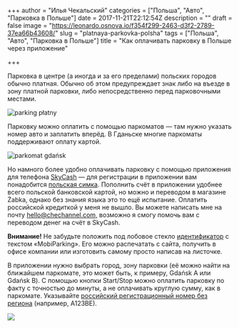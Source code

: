 +++
author = "Илья Чекальский"
categories = ["Польша", "Авто", "Парковка в Польше"]
date = 2017-11-21T22:12:54Z
description = ""
draft = false
image = "https://leonardo.osnova.io/f354f299-2463-d3f2-2789-37ea66b43608/"
slug = "platnaya-parkovka-polsha"
tags = ["Польша", "Авто", "Парковка в Польше"]
title = "Как оплачивать парковку в Польше через приложение"

+++

Парковка в центре (а иногда и за его пределами) польских городов обычно платная. Обычно об этом предупреждает знак либо на въезде в зону платной парковки, либо непосредственно перед парковочными местами.

![parking płatny](https://leonardo.osnova.io/f74533df-e1e5-f04f-4bad-69c4ea5e6baa/)

Парковку можно оплатить с помощью паркоматов — там нужно указать номер авто и заплатить вперёд. В Гданьске многие паркоматы поддерживают оплату картой.

![parkomat gdańsk](https://leonardo.osnova.io/c98c57ca-f709-2377-c82c-553601557472/)

Но намного более удобно оплачивать парковку с помощью приложения для телефона [SkyCash](http://www.skycash.com/mobiparking-skycash/) — для регистрации в приложении вам понадобится [польская симка](https://chechannel.com/play-nicnieprzepada/). Пополнить счёт в приложении удобнее всего польской банковской картой, но можно и переводом в магазине Żabka, однако без знания языка это то ещё испытание. Оплатить российской кредиткой у меня не вышло. Вы можете написать мне на почту [hello@chechannel.com](mailto:hello@chechannel.com), возможно я смогу помочь вам с переводом денег на счёт в SkyCash.

**Внимание!** Не забудьте положить под лобовое стекло [идентификатор](http://www.skycash.com/wp-content//uploads/2017/09/SkyCash-identyfikator-mobiparking-2017.pdf) с текстом «MobiParking». Его можно распечатать с сайта, получить в офисе компании или изготовить самому просто написав на листочке.

В приложении нужно выбрать город, зону парковки (её можно найти на ближайшем паркомате, это может быть, к примеру, Gdańsk A или Gdańsk B). С помощью кнопки Start/Stop можно оплатить парковку по факту с точностью до минуты, а не оплачивать круглую сумму, как в паркомате. Указывайте [российский регистрационный номер без региона](https://chechannel.com/how-to-enter-license-plate-number-in-poland/) (например, А123ВЕ).

![](https://leonardo.osnova.io/f354f299-2463-d3f2-2789-37ea66b43608/-/preview/1280/)
